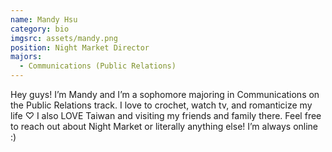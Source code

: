 ```yaml
---
name: Mandy Hsu
category: bio
imgsrc: assets/mandy.png
position: Night Market Director
majors:
  - Communications (Public Relations)
---
```

Hey guys! I’m Mandy and I’m a sophomore majoring in Communications on the Public Relations track. I love to crochet, watch tv, and romanticize my life ♡ I also LOVE Taiwan and visiting my friends and family there. Feel free to reach out about Night Market or literally anything else! I’m always online :)